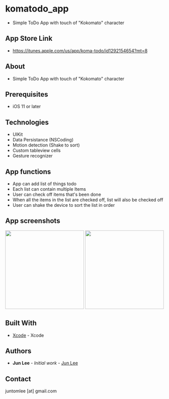 # komatodo_app
- Simple ToDo App with touch of "Kokomato" character


## App Store Link
- https://itunes.apple.com/us/app/koma-todo/id1292154654?mt=8


## About
- Simple ToDo App with touch of "Kokomato" character


## Prerequisites

- iOS 11 or later

## Technologies

- UIKit
- Data Persistance (NSCoding)
- Motion detection (Shake to sort)
- Custom tableview cells
- Gesture recognizer


## App functions

- App can add list of things todo
- Each list can contain multiple Items
- User can check off items that's been done
- When all the items in the list are checked off, list will also be checked off
- User can shake the device to sort the list in order


## App screenshots

<img src="https://raw.githubusercontent.com/Juntomlee/komatodo_app/master/Screenshots/Mainlist.PNG" width="250"/> <img src="https://raw.githubusercontent.com/Juntomlee/komatodo_app/master/Screenshots/Detailitemlist.PNG" width="250">


## Built With

* [Xcode](https://developer.apple.com/xcode/) - Xcode


## Authors

* **Jun Lee** - *Initial work* - [Jun Lee](https://github.com/juntomlee)


## Contact
juntomlee [at] gmail.com
